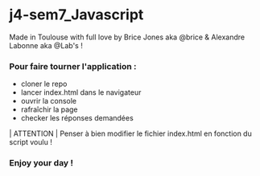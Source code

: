 # j4-sem7_Javascript

Made in Toulouse with full love by Brice Jones aka @brice & Alexandre Labonne aka @Lab's !

### Pour faire tourner l'application :

- cloner le repo
- lancer index.html dans le navigateur
- ouvrir la console
- rafraîchir la page
- checker les réponses demandées

| ATTENTION |
Penser à bien modifier le fichier index.html en fonction du script voulu !



### Enjoy your day !
